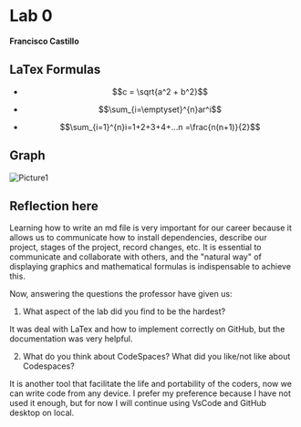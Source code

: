# Lab 0

**Francisco Castillo**

## LaTex Formulas

- $$c = \sqrt{a^2 + b^2}$$

- $$\sum_{i=\emptyset}^{n}ar^i$$

- $$\sum_{i=1}^{n}i=1+2+3+4+...n =\frac{n(n+1)}{2}$$

## Graph


![Picture1](https://github.com/seneca-dsa456/labs-fcastillo-rojas1/assets/73005797/13f83c07-984e-46f9-abb5-6426edde3a6d)



## Reflection here


Learning how to write an md file is very important for our career because it allows us to communicate how to install dependencies, describe our project, stages of the project, record changes, etc. It is essential to communicate and collaborate with others, and the "natural way" of displaying graphics and mathematical formulas is indispensable to achieve this. 

Now, answering the questions the professor have given us:

1. What aspect of the lab did you find to be the hardest?

It was deal with LaTex and how to implement correctly on GitHub, but the documentation was very helpful.

2. What do you think about CodeSpaces? What did you like/not like about Codespaces?

It is another tool that facilitate the life and portability of the coders, now we can write code from any device. I prefer my preference because I have not used it enough, but for now I will continue using VsCode and GitHub desktop on local.